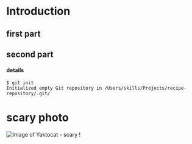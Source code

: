 # Introduction
## first part
## second part
#### details 
```
$ git init
Initialized empty Git repository in /Users/skills/Projects/recipe-repository/.git/
```

# scary photo
![Image of Yaktocat - scary !](https://octodex.github.com/images/yaktocat.png)
